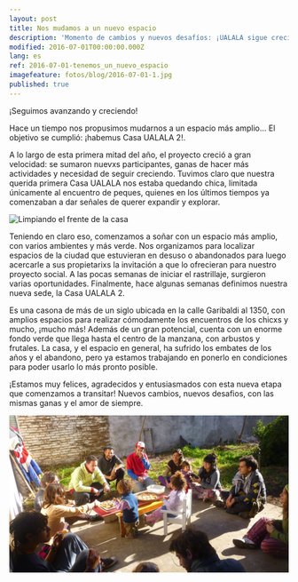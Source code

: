 ```yaml
---
layout: post
title: Nos mudamos a un nuevo espacio
description: 'Momento de cambios y nuevos desafíos: ¡UALALA sigue creciendo!... ¡tenemos un nuevo espacio!'
modified: 2016-07-01T00:00:00.000Z
lang: es
ref: 2016-07-01-tenemos_un_nuevo_espacio
imagefeature: fotos/blog/2016-07-01-1.jpg
published: true
---
```


¡Seguimos avanzando y creciendo! 

Hace un tiempo nos propusimos mudarnos a un espacio más amplio... El objetivo se cumplió: ¡habemus Casa UALALA 2!.

A lo largo de esta primera mitad del año, el proyecto creció a gran velocidad: se sumaron nuevxs participantes, ganas de hacer más actividades y necesidad de seguir creciendo. Tuvimos claro que nuestra querida primera Casa UALALA nos estaba quedando chica, limitada únicamente al encuentro de peques, quienes en los últimos tiempos ya comenzaban a dar señales de querer expandir y explorar.

![Limpiando el frente de la casa](/fotos/blog/2016-07-01-0.jpg)

Teniendo en claro eso, comenzamos a soñar con un espacio más amplio, con varios ambientes y más verde. Nos organizamos para localizar espacios de la ciudad que estuvieran en desuso o abandonados para luego acercarle a sus propietarixs la invitación a que lo ofrecieran para nuestro proyecto social. A las pocas semanas de iniciar el rastrillaje, surgieron varias oportunidades. Finalmente, hace algunas semanas definimos nuestra nueva sede, la Casa UALALA 2.

Es una casona de más de un siglo ubicada en la calle Garibaldi al 1350, con amplios espacios para realizar cómodamente los encuentros de los chicxs y mucho, ¡mucho más! Además de un gran potencial, cuenta con un enorme fondo verde que llega hasta el centro de la manzana, con arbustos y frutales. La casa, y el espacio en general, ha sufrido los embates de los años y el abandono, pero ya estamos trabajando en ponerlo en condiciones para poder usarlo lo más pronto posible.

¡Estamos muy felices, agradecidos y entusiasmados con esta nueva etapa que comenzamos a transitar! Nuevos cambios, nuevos desafios, con las mismas ganas y el amor de siempre.

![El grupo almuerza](/fotos/blog/2016-07-01.jpg)
